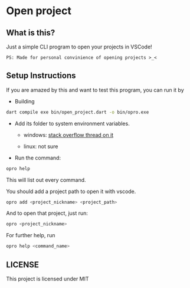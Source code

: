 # Open project

## What is this?

Just a simple CLI program to open your projects in VSCode!

`PS: Made for personal convinience of opening projects >_<`

## Setup Instructions

If you are amazed by this and want to test this program, you can run it by

- Building

```bash
dart compile exe bin/open_project.dart -o bin/opro.exe
```

- Add its folder to system environment variables.

  - windows: <a href="https://stackoverflow.com/questions/44272416/add-a-folder-to-the-path-environment-variable-in-windows-10-with-screenshots">stack overflow thread on it</a>

  - linux: not sure

- Run the command:

```bash
opro help
```

This will list out every command.

You should add a project path to open it with vscode.

```bash
opro add <project_nickname> <project_path>
```

And to open that project, just run:

```bash
opro <project_nickname>
```

For further help, run

```bash
opro help <command_name>
```

## LICENSE

This project is licensed under MIT
